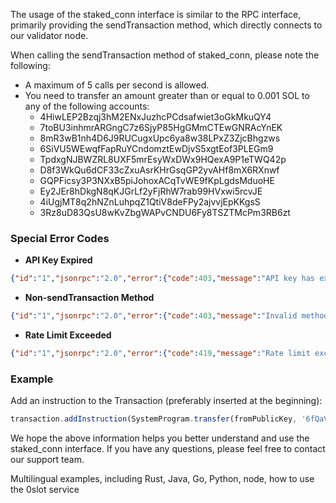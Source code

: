 The usage of the staked_conn interface is similar to the RPC interface, primarily providing the sendTransaction method, which directly connects to our validator node.

When calling the sendTransaction method of staked_conn, please note the following:

- A maximum of 5 calls per second is allowed.
- You need to transfer an amount greater than or equal to 0.001 SOL to any of the following accounts:
  - 4HiwLEP2Bzqj3hM2ENxJuzhcPCdsafwiet3oGkMkuQY4
  - 7toBU3inhmrARGngC7z6SjyP85HgGMmCTEwGNRAcYnEK
  - 8mR3wB1nh4D6J9RUCugxUpc6ya8w38LPxZ3ZjcBhgzws
  - 6SiVU5WEwqfFapRuYCndomztEwDjvS5xgtEof3PLEGm9
  - TpdxgNJBWZRL8UXF5mrEsyWxDWx9HQexA9P1eTWQ42p
  - D8f3WkQu6dCF33cZxuAsrKHrGsqGP2yvAHf8mX6RXnwf
  - GQPFicsy3P3NXxB5piJohoxACqTvWE9fKpLgdsMduoHE
  - Ey2JEr8hDkgN8qKJGrLf2yFjRhW7rab99HVxwi5rcvJE
  - 4iUgjMT8q2hNZnLuhpqZ1QtiV8deFPy2ajvvjEpKKgsS
  - 3Rz8uD83QsU8wKvZbgWAPvCNDU6Fy8TSZTMcPm3RB6zt

### Special Error Codes ###

- **API Key Expired**
```json
{"id":"1","jsonrpc":"2.0","error":{"code":403,"message":"API key has expired"}}
  ```

- **Non-sendTransaction Method**
```json
{"id":"1","jsonrpc":"2.0","error":{"code":403,"message":"Invalid method"}}
  ```

- **Rate Limit Exceeded**
```json
{"id":"1","jsonrpc":"2.0","error":{"code":419,"message":"Rate limit exceeded"}}
```

### Example ###

Add an instruction to the Transaction (preferably inserted at the beginning):
```javascript
transaction.addInstruction(SystemProgram.transfer(fromPublicKey, '6fQaVhYZA4w3MBSXjJ81Vf6W1EDYeUPXpgVQ6UQyU1Av', 1000000));
```

We hope the above information helps you better understand and use the staked_conn interface. If you have any questions, please feel free to contact our support team.

Multilingual examples, including Rust, Java, Go, Python, node, how to use the 0slot service

